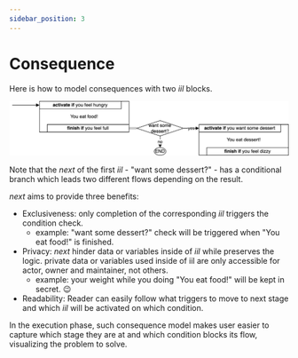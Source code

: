 ```yaml
---
sidebar_position: 3
---
```


# Consequence

Here is how to model consequences with two *iil* blocks.

![two iil blocks with condition](/img/iil-base+condition.drawio.png)

Note that the *next* of the first *iil* - "want some dessert?" - has a conditional branch which leads two different flows depending on the result. 

*next* aims to provide three benefits:

- Exclusiveness: only completion of the corresponding *iil* triggers the condition check.
    - example: "want some dessert?" check will be triggered when "You eat food!" is finished.
- Privacy: *next* hinder data or variables inside of *iil* while preserves the logic. private data or variables used inside of iil are only accessible for actor, owner and maintainer, not others.
    - example: your weight while you doing "You eat food!" will be kept in secret. 😉
- Readability: Reader can easily follow what triggers to move to next stage and which *iil* will be activated on which condition.

In the execution phase, such consequence model makes user easier to capture which stage they are at and which condition blocks its flow, visualizing the problem to solve.
